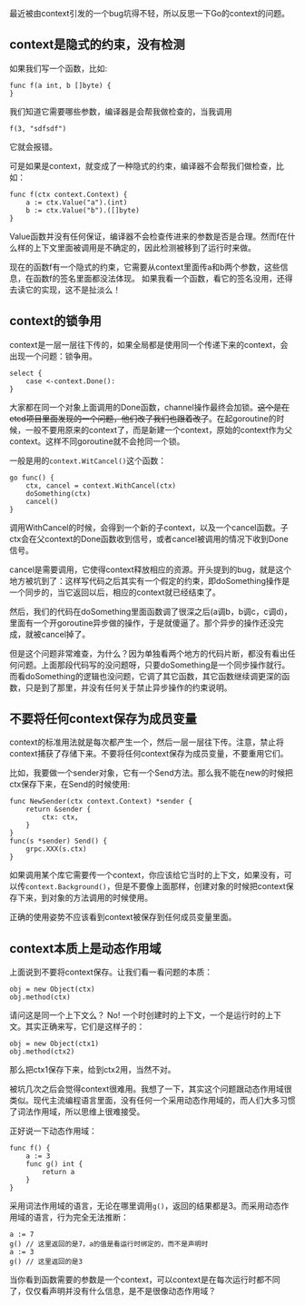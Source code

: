 最近被由context引发的一个bug坑得不轻，所以反思一下Go的context的问题。

## context是隐式的约束，没有检测

如果我们写一个函数，比如:

    func f(a int, b []byte) {
    }
    
我们知道它需要哪些参数，编译器是会帮我做检查的，当我调用

    f(3, "sdfsdf")
    
它就会报错。

可是如果是context，就变成了一种隐式的约束，编译器不会帮我们做检查，比如：

    func f(ctx context.Context) {
        a := ctx.Value("a").(int)
        b := ctx.Value("b").([]byte)
    }

Value函数并没有任何保证，编译器不会检查传进来的参数是否是合理。然而f在什么样的上下文里面被调用是不确定的，因此检测被移到了运行时来做。

现在的函数f有一个隐式的约束，它需要从context里面传a和b两个参数，这些信息，在函数f的签名里面都没法体现。
如果我看一个函数，看它的签名没用，还得去读它的实现，这不是扯淡么！

## context的锁争用

context是一层一层往下传的，如果全局都是使用同一个传递下来的context，会出现一个问题：锁争用。

    select {
        case <-context.Done():
    }
    
大家都在同一个对象上面调用的Done函数，channel操作最终会加锁。~~这个是在etcd项目里面发现的一个问题，他们改了我们也跟着改了~~。在起goroutine的时候，一般不要用原来的context了，而是新建一个context，原始的context作为父context。这样不同goroutine就不会抢同一个锁。

一般是用的`context.WitCancel()`这个函数：

    go func() {
        ctx, cancel = context.WithCancel(ctx)
        doSomething(ctx)
        cancel()
    }
    
调用WithCancel的时候，会得到一个新的子context，以及一个cancel函数。子ctx会在父context的Done函数收到信号，或者cancel被调用的情况下收到Done信号。

cancel是需要调用，它使得context释放相应的资源。开头提到的bug，就是这个地方被坑到了：这样写代码之后其实有一个假定的约束，即doSomething操作是一个同步的，当它返回以后，相应的context就已经结束了。

然后，我们的代码在doSomething里面函数调了很深之后(a调b，b调c，c调d)，里面有一个开goroutine异步做的操作，于是就傻逼了。那个异步的操作还没完成，就被cancel掉了。

但是这个问题非常难查，为什么？因为单独看两个地方的代码片断，都没有看出任何问题。上面那段代码写的没问题呀，只要doSomething是一个同步操作就行。而看doSomething的逻辑也没问题，它调了其它函数，其它函数继续调更深的函数，只是到了那里，并没有任何关于禁止异步操作的约束说明。

## 不要将任何context保存为成员变量

context的标准用法就是每次都产生一个，然后一层一层往下传。注意，禁止将context捕获了存储下来。不要将任何context保存为成员变量，不要重用它们。

比如，我要做一个sender对象，它有一个Send方法。那么我不能在new的时候把ctx保存下来，在Send的时候使用:

    func NewSender(ctx context.Context) *sender {
        return &sender {
            ctx: ctx,
        }
    }
    func(s *sender) Send() {
        grpc.XXX(s.ctx)
    }

如果调用某个库它需要传一个context，你应该给它当时的上下文，如果没有，可以传`context.Background()`，但是不要像上面那样，创建对象的时候把context保存下来，到对象的方法调用的时候使用。

正确的使用姿势不应该看到context被保存到任何成员变量里面。

## context本质上是动态作用域

上面说到不要将context保存。让我们看一看问题的本质：

    obj = new Object(ctx)
    obj.method(ctx)
  
请问这是同一个上下文么？ No! 一个时创建时的上下文，一个是运行时的上下文。其实正确来写，它们是这样子的：
 
    obj = new Object(ctx1)
    obj.method(ctx2)

那么把ctx1保存下来，给到ctx2用，当然不对。

被坑几次之后会觉得context很难用。我想了一下，其实这个问题跟动态作用域很类似。现代主流编程语言里面，没有任何一个采用动态作用域的，而人们大多习惯了词法作用域，所以思维上很难接受。

正好说一下动态作用域：

    func f() {
        a := 3
        func g() int {
            return a
        }
    }
    
采用词法作用域的语言，无论在哪里调用`g()`，返回的结果都是3。而采用动态作用域的语言，行为完全无法推断：

    a := 7
    g() // 这里返回的是7，a的值是看运行时绑定的，而不是声明时
    a := 3
    g() // 这里返回的是3
    
当你看到函数需要的参数是一个context，可以context是在每次运行时都不同了，仅仅看声明并没有什么信息，是不是很像动态作用域？
